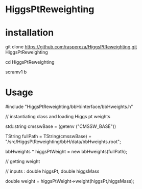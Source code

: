 # HiggsPtReweighting

# installation

git clone https://github.com/raspereza/HiggsPtReweighting.git HiggsPtReweighting

cd HiggsPtReweighting

scramv1 b

# Usage

#include "HiggsPtReweighting/bbH/interface/bbHweights.h"

// instantiating class and loading Higgs pt weights

std::string cmsswBase = (getenv ("CMSSW_BASE"))

TString fullPath = TString(cmsswBase) + "/src/HiggsPtReweighting/bbH/data/bbHweights.root";

bbHweights * higgsPtWeight = new bbHweights(fullPath); 


// getting weight

// inputs : double higgsPt, double higgsMass

double weight = higgsPtWeight->weight(higgsPt,higgsMass);